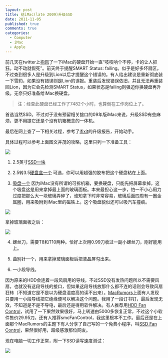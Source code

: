 ```yaml
--- 
layout: post
title: 给iMac(late 2009)升级SSD
date: 2011-11-05
published: true
comments: true
categories:
  - Computer
  - iMac
  - Apple
---
```

前几天在twitter上[抱怨](https://twitter.com/#!/ztpala/status/130083508831002624)了一下iMac的硬盘开始一直“吱吱响个不停，卡的让人抓狂。动不动就假死”。前天终于提醒SMART Status: failing。似乎是好多坏扇区。不过查到很多人是升级到Lion以后才提醒这个错误的。有人给出建议是重新彻底装一下雪豹，如果没有错误则是Lion的误报。重装后发现错误依旧，并且无法再重装回Lion，因为它会先检测SMART Status，如果状态是failing则强迫你换硬盘再升级。无奈只好准备给iMac换硬盘。

>注：经查此硬盘已经工作了7482个小时，也算倒在工作岗位上了。

首选当然SSD。不过对于没有预留相关接口的09年版iMac来说，升级SSD有些麻烦，更不用提它还是个没有机箱概念的一体机。

最后在网上查了一下相关过程，参考了[ifixit](http://www.ifixit.com/Guide/iMac-Intel-27-Inch-Hard-Drive-Replacement/1634/1)的升级报告，开始动手。

具体过程可以参考上面图文并茂的攻略，这里只列一下准备工具：

![](https://lh3.googleusercontent.com/-CpauMmuF09Y/TrTuEOOKmYI/AAAAAAABh4E/Ow0gdHMOzNY/s640/IMG_3314.jpg)

1. 2.5英寸[SSD一块](http://amzn.com/B004W2JKWG)

2. 2.5转3.5[硬盘盒一个](http://amzn.com/B002Z2QDNE) 可选，你可以用超强的胶布把这个硬盘粘在上面。

3. [吸盘一个](http://www.walmart.com/ip/Bondo-Double-Handle-Locking-Suction-Cup-Dent-Puller/17130354) 因为iMac没有所谓的可拆机箱，要换硬盘，只能先把屏幕拿掉，这个吸盘这是用来拿掉最上面的玻璃面板。本来最担心这一步，怕一不小心用力过度把那么大一块玻璃弄碎了，谁知拿下时非常容易，玻璃后面四周有一圈金属圈，用来吸附到iMac里的磁铁上。这个吸盘貌似还可以吸汽车撞痕。

![](https://lh4.googleusercontent.com/-yropBLTEBaM/TrTuEAoXSwI/AAAAAAABh4U/-d5H0UYH6fY/s640/IMG_3316.jpg)

拿掉玻璃面板之后：

![](https://lh4.googleusercontent.com/-yw6eYJ6rLfQ/TrTuEBTrfWI/AAAAAAABh4I/Rx9m2_W0wyo/s640/IMG_3318.jpg)

4. 螺丝刀，需要T8和T10两种。恰好上次用0.99刀收过一副小螺丝刀，刚好能用上。

5. 曲别针一个，用来拿掉玻璃面板后把液晶屏勾出来。

6. 一小段导线。

因为原来的HDD会连着一段风扇用的导线，不过SSD没有发热问题所以不需要风扇，也就没有这段导线的接口，但如果这段导线放那什么都不连的话则会导致风扇狂转（不知道它是不是以为硬盘温度高的读不出来）。[MacRumors](http://forums.macrumors.com/showthread.php?t=808178)上面有人发现只要用一小段导线把它绝缘便可以解决这个问题。我用了一段订书钉，最后发现无效，不知道是不是不导电，最后还是得用软件解决。有人推荐用[HDD Fan Control](http://www.hddfancontrol.com/)，试用了一下果然效果很好，马上转速由5000多恢复正常，不过这个小软件售价29.95刀。还有人推荐smcFanControl，我这里根本不工作。最后还是在上面那个MacRumors的主题下有人分享了自己写的一个免费小程序，叫[SSD Fan Control](http://exirion.net/ssdfanctrl/Site/SSD_Fan_Control.html)，果然很好用，超级感激那位网友。

现在电脑一切工作正常，附一下SSD读写速度测试：

![](https://lh5.googleusercontent.com/-4eBRZkYYbaw/TrSIhaaphbI/AAAAAAABh3k/3YWIcocYe-U/s718/Screen%2BShot%2B2011-11-04%2Bat%2B8.45.35%2BPM.png)

